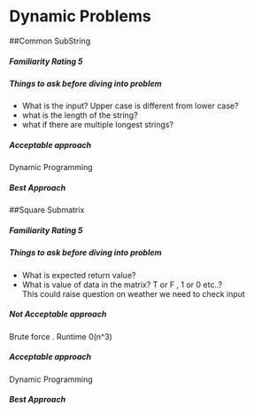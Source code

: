 # Dynamic Problems


##Common SubString
##### Familiarity Rating 5
##### Things to ask before diving into problem
* What is the input? Upper case is different from lower case?
* what is the length of the string?
* what if there are multiple longest strings?

##### Acceptable approach
Dynamic Programming

##### Best Approach

##Square Submatrix
##### Familiarity Rating 5
##### Things to ask before diving into problem
* What is expected return value?
* What is value of data in the matrix? T or F , 1 or 0 etc..?<br>
This could raise question on weather we need to check input


##### Not Acceptable approach
Brute force  . Runtime 0(n^3)

##### Acceptable approach
Dynamic Programming

##### Best Approach